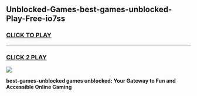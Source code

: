 
## Unblocked-Games-best-games-unblocked-Play-Free-io7ss
<h3>
<a href="https://premium76.site?title=best-games-unblocked&ref=20A">CLICK TO PLAY</a></h3>
<hr>

<h3>
<a href="https://premium76.site?title=best-games-unblocked&ref=20A">CLICK 2 PLAY</a>
  
</h3>

<a href="https://premium76.site?title=best-games-unblocked&ref=20A"><img src="https://clearcache.store/games.png"></a>


**best-games-unblocked games unblocked: Your Gateway to Fun and Accessible Online Gaming**
